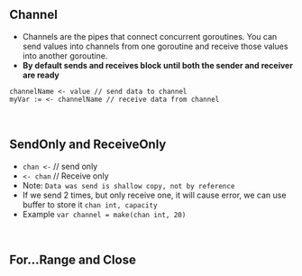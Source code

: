 ## Channel 

- Channels are the pipes that connect concurrent goroutines. You can send values into channels from one 
goroutine and receive those values into another goroutine.
- **By default sends and receives block until both the sender and receiver are ready**
```
channelName <- value // send data to channel
myVar := <- channelName // receive data from channel
```

</br>

## SendOnly and ReceiveOnly
- `chan <-` // send only
- `<- chan` // Receive only
- Note: `Data was send is shallow copy, not by reference` 
- If we send 2 times, but only receive one, it will cause error, we can use buffer to store it `chan int, capacity`
- Example `var channel = make(chan int, 20)`

</br>

## For...Range and Close 
